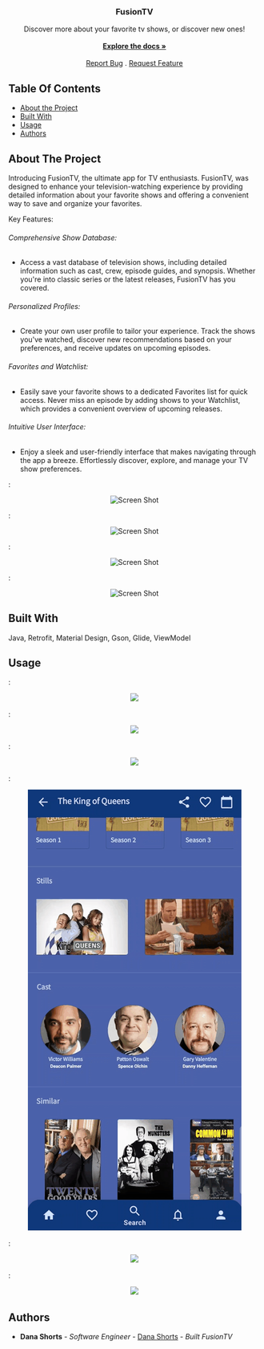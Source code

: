 <br/>
<p align="center">
  <h3 align="center">FusionTV</h3>

  <p align="center">
    Discover more about your favorite tv shows, or discover new ones!
    <br/>
    <br/>
    <a href="https://github.com/Csudhtoro/FusionTV"><strong>Explore the docs »</strong></a>
    <br/>
    <br/>
    <a href="https://github.com/Csudhtoro/FusionTV/issues">Report Bug</a>
    .
    <a href="https://github.com/Csudhtoro/FusionTV/issues">Request Feature</a>
  </p>
</p>

## Table Of Contents

* [About the Project](#about-the-project)
* [Built With](#built-with)
* [Usage](#usage)
* [Authors](#authors)


## About The Project



Introducing FusionTV, the ultimate app for TV enthusiasts. FusionTV, was designed to enhance your television-watching experience by providing detailed information about your favorite shows and offering a convenient way to save and organize your favorites.

Key Features:

 ###### Comprehensive Show Database: 
 - Access a vast database of television shows, including detailed information such as cast, crew, episode guides, and synopsis. Whether you're into classic series or the latest releases, FusionTV has you covered.

###### Personalized Profiles: 
- Create your own user profile to tailor your experience. Track the shows you've watched, discover new recommendations based on your preferences, and receive updates on upcoming episodes.

###### Favorites and Watchlist: 
- Easily save your favorite shows to a dedicated Favorites list for quick access. Never miss an episode by adding shows to your Watchlist, which provides a convenient overview of upcoming releases.

###### Intuitive User Interface: 
- Enjoy a sleek and user-friendly interface that makes navigating through the app a breeze. Effortlessly discover, explore, and manage your TV show preferences.

: <p align="center">![Screen Shot](https://drive.google.com/uc?id=1buu1CAoYGpfwJ5-Yfw-JGX6zEfXQlMaJ)</p>
: <p align="center">![Screen Shot](https://drive.google.com/uc?id=1rLjd_uncrQl_1JAeEnIlJ_sAD7fAaBur)</p>
: <p align="center">![Screen Shot](https://drive.google.com/uc?id=1ep24Okl98r2XAo8ooFiEeVptURIrPv30)</p>
: <p align="center">![Screen Shot](https://drive.google.com/uc?id=1CnIsku1V5Vi9T53i4dbUkpUYFBWQCq0y)</p>

## Built With

Java, Retrofit, Material Design, Gson, Glide, ViewModel

## Usage

: <p align="center">![](https://github.com/csudhtoro/FusionTV/blob/master/BasicGif.gif)</p>
: <p align="center">![](https://github.com/csudhtoro/FusionTV/blob/master/DetailsGif.gif)</p>
: <p align="center">![](https://github.com/csudhtoro/FusionTV/blob/master/DetailsGif1.gif)</p>
: <p align="center">![](https://github.com/csudhtoro/FusionTV/blob/master/DetailsGif2.gif)</p>
: <p align="center">![](https://github.com/csudhtoro/FusionTV/blob/master/DetailsGif3.gif)</p>
: <p align="center">![](https://github.com/csudhtoro/FusionTV/blob/master/SearchGif.gif)</p>

## Authors

* **Dana Shorts** - *Software Engineer* - [Dana Shorts](https://github.com/csudhtoro/) - *Built FusionTV*

